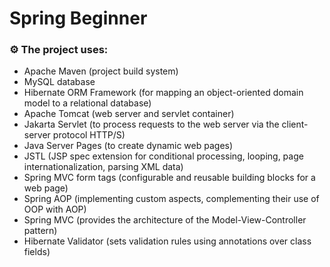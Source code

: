 # Spring Beginner

### ⚙️ The project uses:

- Apache Maven (project build system)
- MySQL database
- Hibernate ORM Framework (for mapping an object-oriented domain model to a relational database)
- Apache Tomcat (web server and servlet container)
- Jakarta Servlet (to process requests to the web server via the client-server protocol HTTP/S)
- Java Server Pages (to create dynamic web pages)
- JSTL (JSP spec extension for conditional processing, looping, page internationalization, parsing XML data)
- Spring MVC form tags (configurable and reusable building blocks for a web page)
- Spring AOP (implementing custom aspects, complementing their use of OOP with AOP)
- Spring MVC (provides the architecture of the Model-View-Controller pattern)
- Hibernate Validator (sets validation rules using annotations over class fields)
